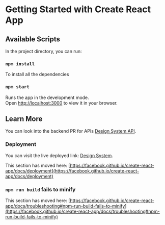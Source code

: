 # Getting Started with Create React App

## Available Scripts

In the project directory, you can run:

### `npm install`
To install all the dependencies

### `npm start`

Runs the app in the development mode.\
Open [http://localhost:3000](http://localhost:3000) to view it in your browser.


## Learn More

You can look into the backend PR for APIs [Design System API](https://github.com/mr-jay-250/design_system_api).


### Deployment


You can visit the live deployed link: [Design System](https://design-system-nine-alpha.vercel.app/).

This section has moved here: [https://facebook.github.io/create-react-app/docs/deployment](https://facebook.github.io/create-react-app/docs/deployment)

### `npm run build` fails to minify

This section has moved here: [https://facebook.github.io/create-react-app/docs/troubleshooting#npm-run-build-fails-to-minify](https://facebook.github.io/create-react-app/docs/troubleshooting#npm-run-build-fails-to-minify)
